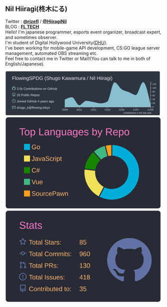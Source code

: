 ## Nil Hiiragi(柊木にる)
Twitter : [**@rjzefl**](http://twitter.com/ejzefl) / [**@HiiragiNil**](http://twitter.com/HiiragiNil)  
BLOG : [**FL TECH**](https://flowing.tokyo)  
Hello! I'm japanese programmer, esports event organizer, broadcast expert, and sometimes observer.  
I'm student of Digital Hollywood University([DHU](https://www.dhw.ac.jp/)).  
I've been working for mobile-game API development, CS:GO league server management, automated OBS streaming etc.  
Feel free to contact me in Twitter or Mail!(You can talk to me in both of English/Japanese).

[![](https://raw.githubusercontent.com/FlowingSPDG/FlowingSPDG/main/profile-summary-card-output/nord_dark/0-profile-details.svg)](https://github.com/vn7n24fzkq/github-profile-summary-cards)  
[![](https://raw.githubusercontent.com/FlowingSPDG/FlowingSPDG/main/profile-summary-card-output/dracula/1-repos-per-language.svg)](https://github.com/vn7n24fzkq/github-profile-summary-cards)
[![](https://raw.githubusercontent.com/FlowingSPDG/FlowingSPDG/main/profile-summary-card-output/dracula/3-stats.svg)](https://github.com/vn7n24fzkq/github-profile-summary-cards)
